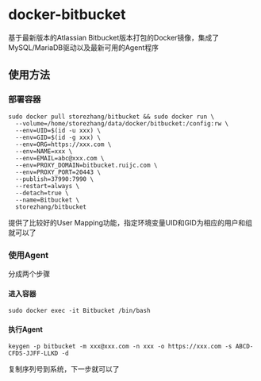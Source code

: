 # docker-bitbucket

基于最新版本的Atlassian Bitbucket版本打包的Docker镜像，集成了MySQL/MariaDB驱动以及最新可用的Agent程序

## 使用方法

### 部署容器

```shell
sudo docker pull storezhang/bitbucket && sudo docker run \
  --volume=/home/storezhang/data/docker/bitbucket:/config:rw \
  --env=UID=$(id -u xxx) \
  --env=GID=$(id -g xxx) \
  --env=ORG=https://xxx.com \
  --env=NAME=xxx \
  --env=EMAIL=abc@xxx.com \
  --env=PROXY_DOMAIN=bitbucket.ruijc.com \
  --env=PROXY_PORT=20443 \
  --publish=37990:7990 \
  --restart=always \
  --detach=true \
  --name=Bitbucket \
  storezhang/bitbucket
```

提供了比较好的User Mapping功能，指定环境变量UID和GID为相应的用户和组就可以了

### 使用Agent

分成两个步骤

#### 进入容器

```shell
sudo docker exec -it Bitbucket /bin/bash
```

#### 执行Agent

```shell
keygen -p bitbucket -m xxx@xxx.com -n xxx -o https://xxx.com -s ABCD-CFDS-JJFF-LLKD -d
```

复制序列号到系统，下一步就可以了
